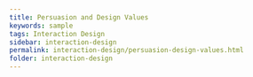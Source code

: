 ```yaml
---
title: Persuasion and Design Values
keywords: sample
tags: Interaction Design
sidebar: interaction-design
permalink: interaction-design/persuasion-design-values.html
folder: interaction-design
---
```

